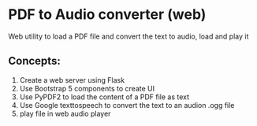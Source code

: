 # PDF to Audio converter (web)
Web utility to load a PDF file and convert the text to audio, load and play it

## Concepts:

1. Create a web server using Flask
2. Use Bootstrap 5 components to create UI
3. Use PyPDF2 to load the content of a PDF file as text
4. Use Google texttospeech to convert the text to an audion .ogg file
5. play file in web audio player

